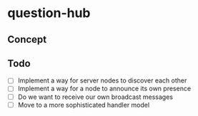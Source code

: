 # question-hub

## Concept

## Todo

- [ ] Implement a way for server nodes to discover each other
- [ ] Implement a way for a node to announce its own presence
- [ ] Do we want to receive our own broadcast messages
- [ ] Move to a more sophisticated handler model
